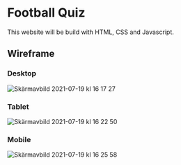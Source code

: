 # Football Quiz

This website will be build with HTML, CSS and Javascript.

## Wireframe

### Desktop
![Skärmavbild 2021-07-19 kl  16 17 27](https://user-images.githubusercontent.com/85236391/126177325-3eb1e892-3c92-4b8e-bafc-238ce4c2b975.png)


### Tablet
![Skärmavbild 2021-07-19 kl  16 22 50](https://user-images.githubusercontent.com/85236391/126177344-05f3bc01-3710-48d0-8a9a-63d2fd0eba79.png)


### Mobile
![Skärmavbild 2021-07-19 kl  16 25 58](https://user-images.githubusercontent.com/85236391/126177361-b0c80c85-0cf8-4928-9836-f171ef395ce3.png)

